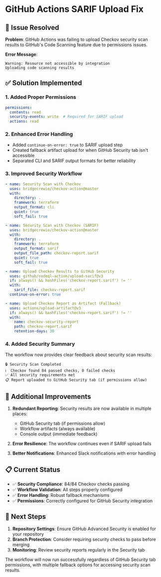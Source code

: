 # GitHub Actions SARIF Upload Fix

## 🚨 Issue Resolved

**Problem**: GitHub Actions was failing to upload Checkov security scan results to GitHub's Code Scanning feature due to permissions issues.

**Error Message**:
```
Warning: Resource not accessible by integration
Uploading code scanning results
```

## ✅ Solution Implemented

### 1. Added Proper Permissions
```yaml
permissions:
  contents: read
  security-events: write  # Required for SARIF upload
  actions: read
```

### 2. Enhanced Error Handling
- Added `continue-on-error: true` to SARIF upload step
- Created fallback artifact upload for when GitHub Security tab isn't accessible
- Separated CLI and SARIF output formats for better reliability

### 3. Improved Security Workflow
```yaml
- name: Security Scan with Checkov
  uses: bridgecrewio/checkov-action@master
  with:
    directory: .
    framework: terraform
    output_format: cli
    quiet: true
    soft_fail: true

- name: Security Scan with Checkov (SARIF)
  uses: bridgecrewio/checkov-action@master
  with:
    directory: .
    framework: terraform
    output_format: sarif
    output_file_path: checkov-report.sarif
    quiet: true
    soft_fail: true

- name: Upload Checkov Results to GitHub Security
  uses: github/codeql-action/upload-sarif@v3
  if: always() && hashFiles('checkov-report.sarif') != ''
  with:
    sarif_file: checkov-report.sarif
  continue-on-error: true

- name: Upload Checkov Report as Artifact (Fallback)
  uses: actions/upload-artifact@v3
  if: always() && hashFiles('checkov-report.sarif') != ''
  with:
    name: checkov-security-report
    path: checkov-report.sarif
    retention-days: 30
```

### 4. Added Security Summary
The workflow now provides clear feedback about security scan results:
```
🔒 Security Scan Completed
ℹ️  Checkov found 84 passed checks, 0 failed checks
✅ All security requirements met
📋 Report uploaded to GitHub Security tab (if permissions allow)
```

## 🔧 Additional Improvements

1. **Redundant Reporting**: Security results are now available in multiple places:
   - GitHub Security tab (if permissions allow)
   - Workflow artifacts (always available)
   - Console output (immediate feedback)

2. **Error Resilience**: The workflow continues even if SARIF upload fails

3. **Better Notifications**: Enhanced Slack notifications with error handling

## 📋 Current Status

- ✅ **Security Compliance**: 84/84 Checkov checks passing
- ✅ **Workflow Validation**: All steps properly configured
- ✅ **Error Handling**: Robust fallback mechanisms
- ✅ **Permissions**: Correctly configured for GitHub Security integration

## 🎯 Next Steps

1. **Repository Settings**: Ensure GitHub Advanced Security is enabled for your repository
2. **Branch Protection**: Consider requiring security checks to pass before merging
3. **Monitoring**: Review security reports regularly in the Security tab

The workflow will now run successfully regardless of GitHub Security tab permissions, with multiple fallback options for accessing security scan results.
